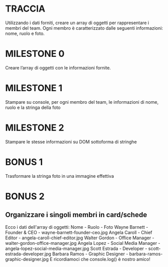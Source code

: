 # TRACCIA
Utilizzando i dati forniti, creare un array di oggetti per rappresentare i membri del team. Ogni membro è caratterizzato dalle seguenti informazioni: nome, ruolo e foto.
# MILESTONE 0
Creare l’array di oggetti con le informazioni fornite.
# MILESTONE 1
Stampare su console, per ogni membro del team, le informazioni di nome, ruolo e la stringa della foto
# MILESTONE 2
Stampare le stesse informazioni su DOM sottoforma di stringhe
# BONUS 1
Trasformare la stringa foto in una immagine effettiva
# BONUS 2
Organizzare i singoli membri in card/schede
---------------------------
Ecco i dati dell'array di oggetti:
Nome - Ruolo - Foto
Wayne Barnett - Founder & CEO - wayne-barnett-founder-ceo.jpg
Angela Caroll	- Chief Editor	- angela-caroll-chief-editor.jpg
Walter Gordon - Office Manager - walter-gordon-office-manager.jpg
Angela Lopez	- Social Media Manager - angela-lopez-social-media-manager.jpg
Scott Estrada	- Developer - scott-estrada-developer.jpg
Barbara Ramos - Graphic Designer - barbara-ramos-graphic-designer.jpg
E ricordiamoci che console.log() è nostro amico!